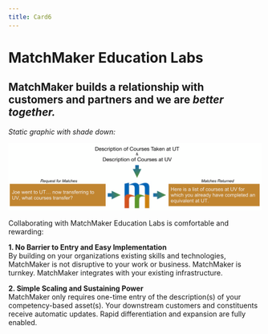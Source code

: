 ```yaml
---
title: Card6
---
```

# MatchMaker Education Labs  

## MatchMaker builds a relationship with customers and partners and we are *better together.*

*Static graphic with shade down:*

![Alt Text for Sample Image](/mmassets/Uni-Transfer.svg)

Collaborating with MatchMaker Education Labs is comfortable and rewarding:

**1. No Barrier to Entry and Easy Implementation**<br/>By building on your organizations existing skills and technologies, MatchMaker is not disruptive to your work or business. MatchMaker is turnkey. MatchMaker integrates with your existing infrastructure. 

**2. Simple Scaling and Sustaining Power**<br/>MatchMaker only requires one-time entry of the description(s) of your competency-based asset(s). Your downstream customers and constituents receive automatic updates. Rapid differentiation and expansion are fully enabled.



